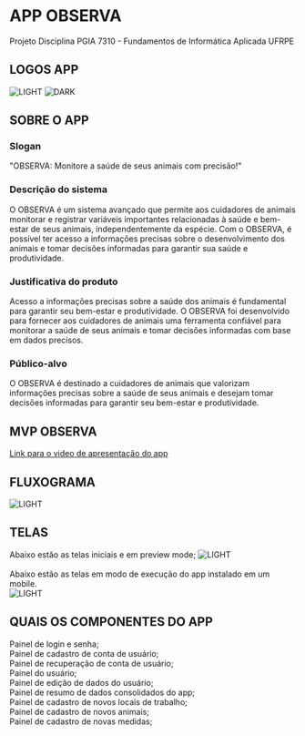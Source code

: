 # APP OBSERVA

Projeto Disciplina PGIA 7310 - Fundamentos de Informática Aplicada UFRPE

## LOGOS APP

![LIGHT](assets/images/OBSERVA_LOGO.png) ![DARK](assets/images/OBSERVA_LOGO_D.png)

## SOBRE O APP

### Slogan
"OBSERVA: Monitore a saúde de seus animais com precisão!"

### Descrição do sistema
O OBSERVA é um sistema avançado que permite aos cuidadores de animais monitorar e registrar variáveis importantes relacionadas à saúde e bem-estar de seus animais, independentemente da espécie. Com o OBSERVA, é possível ter acesso a informações precisas sobre o desenvolvimento dos animais e tomar decisões informadas para garantir sua saúde e produtividade. 

### Justificativa do produto
Acesso a informações precisas sobre a saúde dos animais é fundamental para garantir seu bem-estar e produtividade. O OBSERVA foi desenvolvido para fornecer aos cuidadores de animais uma ferramenta confiável para monitorar a saúde de seus animais e tomar decisões informadas com base em dados precisos. 

### Público-alvo
O OBSERVA é destinado a cuidadores de animais que valorizam informações precisas sobre a saúde de seus animais e desejam tomar decisões informadas para garantir seu bem-estar e produtividade.

## MVP OBSERVA
[Link para o video de apresentação do app](https://youtu.be/ZjmerEBOoOY)

## FLUXOGRAMA
![LIGHT](assets/images/fake_mapa.png)

## TELAS
Abaixo estão as telas iniciais e em preview mode;
![LIGHT](assets/images/fake.png)\
\
Abaixo estão as telas em modo de execução do app instalado em um mobile. 
\
![LIGHT](assets/images/real.png)

## QUAIS OS COMPONENTES DO APP
Painel de login e senha; \
Painel de cadastro de conta de usuário; \
Painel de recuperação de conta de usuário; \
Painel do usuário; \
Painel de edição de dados do usuário; \
Painel de resumo de dados consolidados do app; \
Painel de cadastro de novos locais de trabalho; \
Painel de cadastro de novos animais; \
Painel de cadastro de novas medidas; 




